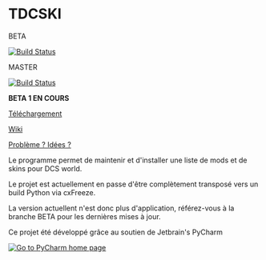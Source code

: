 # TDCSKI #


BETA


[![Build Status](https://travis-ci.org/TDC-bob/TDCSKI.png?branch=beta)](https://travis-ci.org/TDC-bob/TDCSKI)



MASTER


[![Build Status](https://travis-ci.org/TDC-bob/TDCSKI.png?branch=master)](https://travis-ci.org/TDC-bob/TDCSKI)



__BETA 1 EN COURS__

[Téléchargement](https://github.com/TDC-bob/TDCSKI/raw/master/tdcski.exe)

[Wiki](https://github.com/TDC-bob/TDCSKI/wiki)

[Problème ? Idées ?](https://github.com/TDC-bob/TDCSKI/issues)


Le programme permet de maintenir et d'installer une liste de mods et de skins pour DCS world. 

Le projet est actuellement en passe d'être complètement transposé vers un build Python via cxFreeze.

La version actuellent n'est donc plus d'application, référez-vous à la branche BETA pour les dernières mises à jour.




Ce projet été développé grâce au soutien de Jetbrain's PyCharm


<a href="http://www.jetbrains.com/pycharm">
<img src="http://www.jetbrains.com/img/logos/pycharm_logo.gif" alt="Go to PyCharm home page" border="0">
</a>
